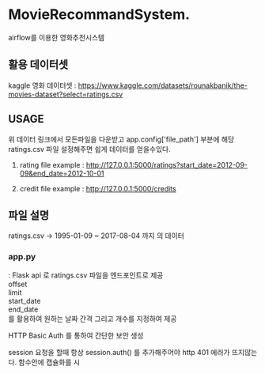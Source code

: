 # MovieRecommandSystem.
airflow를 이용한 영화추천시스템


## 활용 데이터셋 
kaggle 영화 데이터셋 : https://www.kaggle.com/datasets/rounakbanik/the-movies-dataset?select=ratings.csv

## USAGE 
위 데이터 링크에서 모든파일을 다운받고 app.config['file_path'] 부분에 해당 ratings.csv 파일 설정해주면 쉽게 데이터를 얻을수있다.  
1. rating file 
example :  http://127.0.0.1:5000/ratings?start_date=2012-09-09&end_date=2012-10-01  

2. credit file 
example : http://127.0.0.1:5000/credits 


## 파일 설명 
ratings.csv -> 1995-01-09 ~ 2017-08-04 까지 의 데이터


### app.py   
: Flask api 로 ratings.csv 파일을 엔드포인트로 제공   
offset   
limit   
start_date   
end_date   
를 활용하여 원하는 날짜 간격 그리고 개수를 지정하여 제공  

HTTP Basic Auth 를 통하여  간단한 보안 생성

session 요청을 할때 항상 session.auth() 를 추가해주어야 http 401 에러가 뜨지않는다. 함수안에 캡슐화를 시
